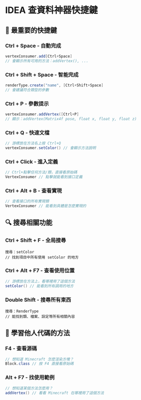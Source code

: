 # IDEA 查資料神器快捷鍵

## 🚀 **最重要的快捷鍵**

### **Ctrl + Space** - 自動完成
```java
vertexConsumer.add[Ctrl+Space]
// 會顯示所有可用的方法：addVertex(), ...
```

### **Ctrl + Shift + Space** - 智能完成
```java
renderType.create("name", [Ctrl+Shift+Space]
// 會建議符合類型的參數
```

### **Ctrl + P** - 參數提示
```java
vertexConsumer.addVertex([Ctrl+P]
// 顯示：addVertex(Matrix4f pose, float x, float y, float z)
```

### **Ctrl + Q** - 快速文檔
```java
// 游標放在方法名上按 Ctrl+Q
vertexConsumer.setColor() // 會顯示方法說明
```

### **Ctrl + Click** - 進入定義
```java
// Ctrl+點擊任何方法/類，直接看原始碼
VertexConsumer // 點擊就能看到接口定義
```

### **Ctrl + Alt + B** - 查看實現
```java
// 查看接口的所有實現類
VertexConsumer // 能看到具體是怎麼實現的
```

## 🔍 **搜尋相關功能**

### **Ctrl + Shift + F** - 全局搜尋
```
搜尋：setColor
// 找到項目中所有使用 setColor 的地方
```

### **Ctrl + Alt + F7** - 查看使用位置
```java
// 游標放在方法上，看哪裡用了這個方法
setColor() // 能看到所有調用的地方
```

### **Double Shift** - 搜尋所有東西
```
搜尋：RenderType
// 能找到類、檔案、設定等所有相關內容
```

## 📖 **學習他人代碼的方法**

### **F4** - 查看源碼
```java
// 想知道 Minecraft 怎麼渲染方塊？
Block.class // 按 F4 直接看原始碼
```

### **Alt + F7** - 找使用範例
```java
// 想知道某個方法怎麼用？
addVertex() // 看看 Minecraft 在哪裡用了這個方法
```